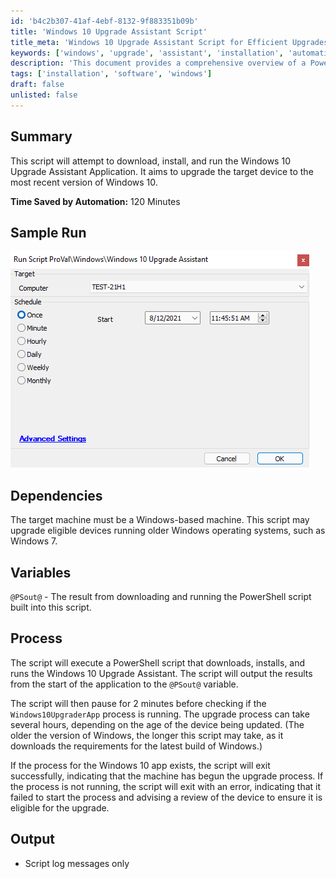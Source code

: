 ```yaml
---
id: 'b4c2b307-41af-4ebf-8132-9f883351b09b'
title: 'Windows 10 Upgrade Assistant Script'
title_meta: 'Windows 10 Upgrade Assistant Script for Efficient Upgrades'
keywords: ['windows', 'upgrade', 'assistant', 'installation', 'automation']
description: 'This document provides a comprehensive overview of a PowerShell script designed to download, install, and run the Windows 10 Upgrade Assistant Application, facilitating the upgrade of eligible devices to the latest Windows 10 version. It details the process, dependencies, and expected outcomes, highlighting the time saved by automation.'
tags: ['installation', 'software', 'windows']
draft: false
unlisted: false
---
```


## Summary

This script will attempt to download, install, and run the Windows 10 Upgrade Assistant Application. It aims to upgrade the target device to the most recent version of Windows 10.

**Time Saved by Automation:** 120 Minutes

## Sample Run

![Sample Run](../../../static/img/Windows-10-Upgrade-Assistant/image_1.png)

## Dependencies

The target machine must be a Windows-based machine. This script may upgrade eligible devices running older Windows operating systems, such as Windows 7.

## Variables

`@PSout@` - The result from downloading and running the PowerShell script built into this script.

## Process

The script will execute a PowerShell script that downloads, installs, and runs the Windows 10 Upgrade Assistant. The script will output the results from the start of the application to the `@PSout@` variable.

The script will then pause for 2 minutes before checking if the `Windows10UpgraderApp` process is running. The upgrade process can take several hours, depending on the age of the device being updated. (The older the version of Windows, the longer this script may take, as it downloads the requirements for the latest build of Windows.)

If the process for the Windows 10 app exists, the script will exit successfully, indicating that the machine has begun the upgrade process. If the process is not running, the script will exit with an error, indicating that it failed to start the process and advising a review of the device to ensure it is eligible for the upgrade.

## Output

- Script log messages only


